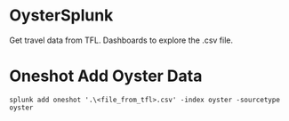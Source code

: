 OysterSplunk
============

Get travel data from TFL.  Dashboards to explore the .csv file.

Oneshot Add Oyster Data
=======================

    splunk add oneshot '.\<file_from_tfl>.csv' -index oyster -sourcetype oyster
